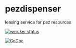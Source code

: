 # pezdispenser
leasing service for pez resources

[![wercker status](https://app.wercker.com/status/a5a7ae5aabd3811074b03c4a2098d1e4/m/master "wercker status")](https://app.wercker.com/project/bykey/a5a7ae5aabd3811074b03c4a2098d1e4)

[![GoDoc](https://godoc.org/github.com/pivotalservices/pezdispenser?status.png)](http://godoc.org/github.com/pivotalservices/pezdispenser)

